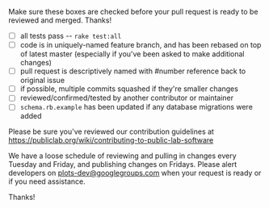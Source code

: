 Make sure these boxes are checked before your pull request is ready to be reviewed and merged. Thanks!

* [ ] all tests pass -- `rake test:all`
* [ ] code is in uniquely-named feature branch, and has been rebased on top of latest master (especially if you've been asked to make additional changes)
* [ ] pull request is descriptively named with #number reference back to original issue
* [ ] if possible, multiple commits squashed if they're smaller changes
* [ ] reviewed/confirmed/tested by another contributor or maintainer
* [ ] `schema.rb.example` has been updated if any database migrations were added

Please be sure you've reviewed our contribution guidelines at https://publiclab.org/wiki/contributing-to-public-lab-software

We have a loose schedule of reviewing and pulling in changes every Tuesday and Friday, and publishing changes on Fridays. Please alert developers on plots-dev@googlegroups.com when your request is ready or if you need assistance.

Thanks!
